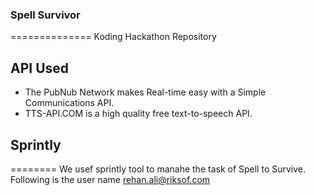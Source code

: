 ### Spell Survivor
==============
Koding Hackathon Repository

## API Used
- The PubNub Network makes Real-time easy with a Simple Communications API.
- TTS-API.COM is a high quality free text-to-speech API.

## Sprintly
========
We usef sprintly tool to manahe the task of Spell to Survive. 
Following is the user name rehan.ali@riksof.com
